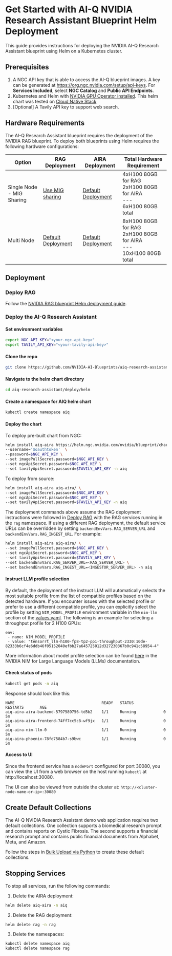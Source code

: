 <!--
  SPDX-FileCopyrightText: Copyright (c) 2025 NVIDIA CORPORATION & AFFILIATES. All rights reserved.
  SPDX-License-Identifier: Apache-2.0
-->

# Get Started with AI-Q NVIDIA Research Assistant Blueprint Helm Deployment

This guide provides instructions for deploying the NVIDIA AI-Q Research Assistant blueprint using Helm on a Kubernetes cluster.

## Prerequisites 


1. A NGC API key that is able to access the AI-Q blueprint images. A key can be generated at https://org.ngc.nvidia.com/setup/api-keys. For **Services Included**, select **NGC Catalog** and **Public API Endpoints**.
2. Kubernetes and Helm with [NVIDIA GPU Operator installed](https://docs.nvidia.com/datacenter/cloud-native/gpu-operator/latest/getting-started.html#operator-install-guide). This helm chart was tested on [Cloud Native Stack](https://github.com/NVIDIA/cloud-native-stack?tab=readme-ov-file)
3. [Optional] A Tavily API key to support web search.

## Hardware Requirements

The AI-Q Research Assistant blueprint requires the deployment of the NVIDIA RAG blueprint. To deploy both blueprints using Helm requires the following hardware configurations:

| Option | RAG Deployment | AIRA Deployment | Total Hardware Requirement |
|--------|----------------|-----------------|---------------------------|
| Single Node - MIG Sharing | [Use MIG sharing](https://github.com/NVIDIA-AI-Blueprints/rag/blob/main/docs/mig-deployment.md) | [Default Deployment](#deploy-the-ai-q-research-assistant) | 4xH100 80GB for RAG<br/>2xH100 80GB for AIRA<br/>---<br/>6xH100 80GB total |
| Multi Node | [Default Deployment](https://github.com/NVIDIA-AI-Blueprints/rag/blob/main/docs/quickstart.md#deploy-with-helm-chart) | [Default Deployment](#deploy-the-ai-q-research-assistant) | 8xH100 80GB for RAG<br/>2xH100 80GB for AIRA<br/>---<br/>10xH100 80GB total |

## Deployment

### Deploy RAG

Follow the [NVIDIA RAG blueprint Helm deployment guide](https://github.com/NVIDIA-AI-Blueprints/rag/blob/main/docs/quickstart.md#deploy-with-helm-chart).

### Deploy the AI-Q Research Assistant

#### Set environment variables

```bash
export NGC_API_KEY="<your-ngc-api-key>"
export TAVILY_API_KEY="<your-tavily-api-key>"
```

#### Clone the repo

```bash
git clone https://github.com/NVIDIA-AI-Blueprints/aiq-research-assistant
```

#### Navigate to the helm chart directory

```bash
cd aiq-research-assistant/deploy/helm
```

#### Create a namespace for AIQ helm chart

```bash
kubectl create namespace aiq
```

#### Deploy the chart

To deploy pre-built chart from NGC:

```bash
helm install aiq-aira https://helm.ngc.nvidia.com/nvidia/blueprint/charts/aiq-aira-v1.2.0.tgz \
--username='$oauthtoken'  \
--password=$NGC_API_KEY \
--set imagePullSecret.password=$NGC_API_KEY \
--set ngcApiSecret.password=$NGC_API_KEY \
--set tavilyApiSecret.password=$TAVILY_API_KEY -n aiq
```

To deploy from source:

```bash
helm install aiq-aira aiq-aira/ \
--set imagePullSecret.password=$NGC_API_KEY \
--set ngcApiSecret.password=$NGC_API_KEY \
--set tavilyApiSecret.password=$TAVILY_API_KEY -n aiq
```

The deployment commands above assume the RAG deployment instructions were followed in [Deploy RAG](#deploy-rag) with the RAG services running in the `rag` namespace. If using a different RAG deployment, the default service URLs can be overridden by setting `backendEnvVars.RAG_SERVER_URL` and `backendEnvVars.RAG_INGEST_URL`. For example:

```bash
helm install aiq-aira aiq-aira/ \
--set imagePullSecret.password=$NGC_API_KEY \
--set ngcApiSecret.password=$NGC_API_KEY \
--set tavilyApiSecret.password=$TAVILY_API_KEY \
--set backendEnvVars.RAG_SERVER_URL=<RAG_SERVER_URL> \
--set backendEnvVars.RAG_INGEST_URL=<INGESTOR_SERVER_URL> -n aiq
```

#### Instruct LLM profile selection

By default, the deployment of the instruct LLM will automatically selects the most suitable profile from the list of compatible profiles based on the detected hardware. If you encounter issues with the selected profile or prefer to use a different compatible profile, you can explicitly select the profile by setting `NIM_MODEL_PROFILE` environment variable in the `nim-llm` section of the [values.yaml](../../deploy/helm/aiq-aira/values.yaml). The following is an example for selecting a throughput profile for 2 H100 GPUs:
```
env:
 - name: NIM_MODEL_PROFILE
 - value: "tensorrt_llm-h100-fp8-tp2-pp1-throughput-2330:10de-82333b6cf4e6ddb46f05152040efbb27a645725012d327230367b0c941c58954-4"
```
More information about model profile selection can be found [here](https://dl.gitlab-master-pages.nvidia.com/ai-services/microservices/nim-llm/large-language-models/latest/profiles.html) in the NVIDIA NIM for Large Language Models (LLMs) documentation.

#### Check status of pods
```bash
kubectl get pods -n aiq
```

Response should look like this:
```
NAME                                      READY   STATUS             RESTARTS       AGE
aiq-aira-aira-backend-5797589756-td5b2    1/1     Running            0              5m
aiq-aira-aira-frontend-74ff7cc5c8-wf9jx   1/1     Running            0              5m
aiq-aira-nim-llm-0                        1/1     Running            0              5m
aiq-aira-phoenix-78fd7584b7-s9bwc         1/1     Running            0              5m
```

#### Access to UI

Since the frontend service has a `nodePort` configured for port 30080, you can view the UI from a web browser on the host running `kubectl` at http://localhost:30080.

The UI can also be viewed from outside the cluster at: `http://<cluster-node-name-or-ip>:30080`


## Create Default Collections

The AI-Q NVIDIA Research Assistant demo web application requires two default collections. One collection supports a biomedical research prompt and contains reports on Cystic Fibrosis. The second supports a financial research prompt and contains public financial documents from Alphabet, Meta, and Amazon.

Follow the steps in [Bulk Upload via Python](../../data/readme.md#bulk-upload-via-python) to create these default collections.

## Stopping Services

To stop all services, run the following commands:

1. Delete the AIRA deployment:
```bash
helm delete aiq-aira -n aiq
```

2. Delete the RAG deployment:
```bash
helm delete rag -n rag
```

3. Delete the namespaces:
```bash
kubectl delete namespace aiq
kubectl delete namespace rag
```
